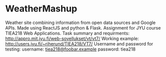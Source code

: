 # WeatherMashup

Weather site combining information from open data sources and Google APIs. Made using ReactJS and python & Flask. Assignment for JYU course TIEA218 Web Applications. Task summary and requirments: http://appro.mit.jyu.fi/web-sovellukset/vt/vt7/ Working example: http://users.jyu.fi/~riherund/TIEA218/VT7/ Username and password for testing: username: tiea218@foobar.example password: tiea218